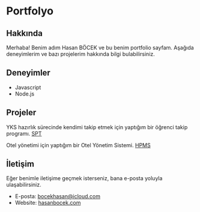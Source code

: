 # Portfolyo

## Hakkında

Merhaba! Benim adım Hasan BÖCEK ve bu benim portfolio sayfam. Aşağıda deneyimlerim ve bazı projelerim hakkında bilgi bulabilirsiniz.

## Deneyimler

 - Javascript
 - Node.js

## Projeler

YKS hazırlık sürecinde kendimi takip etmek için yaptığım bir öğrenci takip programı. [SPT](https://github.com/HasanBocek/SPT)

Otel yönetimi için yaptığım bir Otel Yönetim Sistemi. [HPMS](https://github.com/HasanBocek/HPMS-Backend)

## İletişim

Eğer benimle iletişime geçmek isterseniz, bana e-posta yoluyla ulaşabilirsiniz.

- E-posta: bocekhasan@icloud.com
- Website: [hasanbocek.com](https://hasanbocek.com/)
